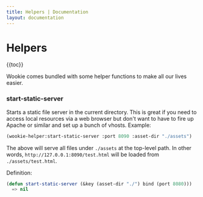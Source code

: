 ```yaml
---
title: Helpers | Documentation
layout: documentation
---
```


Helpers
=======
{{toc}}

Wookie comes bundled with some helper functions to make all our lives easier.

### start-static-server
Starts a static file server in the current directory. This is great if you need
to access local resources via a web browser but don't want to have to fire up
Apache or similar and set up a bunch of vhosts. Example:

```lisp
(wookie-helper:start-static-server :port 8090 :asset-dir "./assets")
```

The above will serve all files under `./assets` at the top-level path. In other
words, `http://127.0.0.1:8090/test.html` will be loaded from `./assets/test.html`.

Definition:
```lisp
(defun start-static-server (&key (asset-dir "./") bind (port 8080)))
  => nil
```



